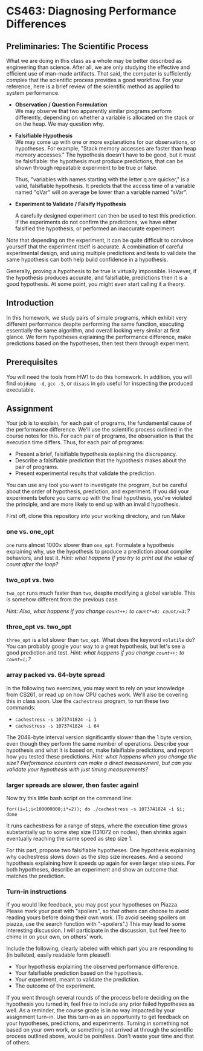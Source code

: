 # CS463: Diagnosing Performance Differences

## Preliminaries: The Scientific Process

What we are doing in this class as a whole may be better described as engineering than science. After all, we are only studying the effective and efficient use of man-made artifacts. That said, the computer is sufficiently complex that the scientific process provides a good workflow. For your reference, here is a brief review of the scientific method as applied to system performance.

- **Observation / Question Formulation**  
  We may observe that two apparently similar programs perform differently, depending on whether a variable is allocated on the stack or on the heap. We may question why.

- **Falsifiable Hypothesis**  
  We may come up with one or more explanations for our observations, or hypotheses. For example, "Stack memory accesses are faster than heap memory accesses." The hypothesis doesn't have to be good, but it must be falsifiable: the hypothesis must produce predictions, that can be shown through repeatable experiment to be true or false.

  Thus, "variables with names starting with the letter q are quicker," is a valid, falsifiable hypothesis. It predicts that the access time of a variable named "qVar" will on average be lower than a variable named "sVar".

- **Experiment to Validate / Falsify Hypothesis**  

  A carefully designed experiment can then be used to test this prediction. If the experiments do not confirm the predictions, we have either falsified the hypothesis, or performed an inaccurate experiment.

Note that depending on the experiment, it can be quite difficult to convince yourself that the experiment itself is accurate. A combination of careful experimental design, and using multiple predictions and tests to validate the same hypothesis can both help build confidence in a hypothesis.

Generally, proving a hypothesis to be true is virtually impossible. However, if the hypothesis produces accurate, and falsifiable, predictions then it is a good hypothesis. At some point, you might even start calling it a theory.

## Introduction

In this homework, we study pairs of simple programs, which exhibit very different performance despite performing the same function, executing essentially the same algorithm, and overall looking very similar at first glance. We form hypotheses explaining the performance difference, make predictions based on the hypotheses, then test them through experiment.

## Prerequisites

You will need the tools from HW1 to do this homework. In addition, you will find `objdump -d`, `gcc -S`, or `disass` in `gdb` useful for inspecting the produced executable.

## Assignment

Your job is to explain, for each pair of programs, the fundamental cause of the performance difference. We'll use the scientific process outlined in the course notes for this. For each pair of programs, the observation is that the execution time differs. Thus, for each pair of programs:

- Present a brief, falsifiable hypothesis explaining the discrepancy.
- Describe a falsifiable prediction that the hypothesis makes about the pair of programs.
- Present experimental results that validate the prediction.

You can use any tool you want to investigate the program, but be careful about the order of hypothesis, prediction, and experiment. If you did your experiments before you came up with the final hypothesis, you've violated the principle, and are more likely to end up with an invalid hypothesis.

First off, clone this repository into your working directory, and run Make

### one vs. one_opt

`one` runs almost 1000× slower than `one_opt`. Formulate a hypothesis explaining why, use the hypothesis to produce a prediction about compiler behaviors, and test it. *Hint: what happens if you try to print out the value of count after the loop?*

### two_opt vs. two

`two_opt` runs much faster than `two`, despite modifying a global variable. This is somehow different from the previous case.

*Hint: Also, what happens if you change `count++;` to `count*=8; count/=3;`?*

### three_opt vs. two_opt

`three_opt` is a lot slower than `two_opt`. What does the keyword `volatile` do? You can probably google your way to a great hypothesis, but let's see a good prediction and test. *Hint: what happens if you change `count++;` to `count=i;`?*

### array packed vs. 64-byte spread

In the following two exercizes, you may want to rely on your knowledge from CS261, or read up on how CPU caches work. We'll also be covering this in class soon. Use the `cachestress` program, to run these two commands:

- `cachestress -s 1073741824 -i 1`
- `cachestress -s 1073741824 -i 64`

The 2048-byte interval version significantly slower than the 1 byte version, even though they perform the same number of operations. Describe your hypothesis and what it is based on, make falsifiable predictions, and report how you tested these predictions. *Hint: what happens when you change the size? Performance counters can make a direct measurement, but can you validate your hypothesis with just timing measurements?*

### larger spreads are slower, then faster again!

Now try this little bash script on the command line:

`for((i=1;i<100000000;i*=2)); do ./cachestress -s 1073741824 -i $i; done`

It runs cachestress for a range of steps, where the execution time grows substantially up to some step size (131072 on nodes), then shrinks again eventually reaching the same speed as step size 1.

For this part, propose two falsifiable hypotheses. One hypothesis explaining why cachestress slows down as the step size increases. And a second hypothesis explaining how it speeds up again for even larger step sizes. For both hypotheses, describe an experiment and show an outcome that matches the prediction.

### Turn-in instructions

If you would like feedback, you may post your hypotheses on Piazza. Please mark your post with "spoilers", so that others can choose to avoid reading yours before doing their own work. 
(To avoid seeing spoilers on piazza, use the search function with "-spoilers".)
This may lead to some interesting discussion. I will participate in the discussion, but feel free to chime in on your own, on others' work.

Include the following, clearly labeled with which part you are responding to (in bulleted, easily readable form please!):

- Your hypothesis explaining the observed performance difference.
- Your falsifiable prediction based on the hypothesis.
- Your experiment, meant to validate the prediction.
- The outcome of the experiment.

If you went through several rounds of the process before deciding on the hypothesis you turned in, feel free to include any prior failed hypotheses as well. As a reminder, the course grade is in no way impacted by your assignment turn-in. Use this turn-in as an opportunity to get feedback on your hypotheses, predictions, and experiments. Turning in something not based on your own work, or something not arrived at through the scientific process outlined above, would be pointless. Don't waste your time and that of others.
